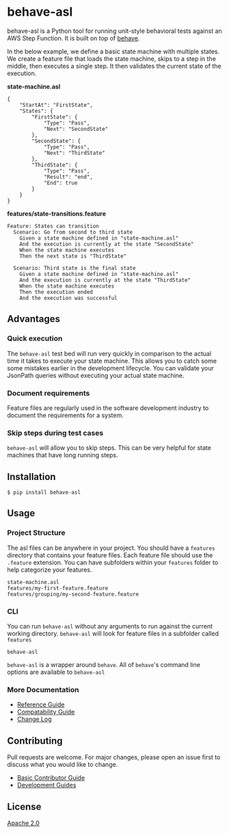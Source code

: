 # behave-asl

behave-asl is a Python tool for running unit-style behavioral tests against an AWS Step Function.  It is built on top of [behave](https://github.com/behave/behave).

In the below example, we define a basic state machine with multiple states.  We create a feature file that loads the state machine, skips to a step in the middle, then executes a single step.  It then validates the current state of the execution.

**state-machine.asl**

```
{
    "StartAt": "FirstState",
    "States": {
        "FirstState": {
            "Type": "Pass",
            "Next": "SecondState"
        },
        "SecondState": {
            "Type": "Pass",
            "Next": "ThirdState"
        },
        "ThirdState": {
            "Type": "Pass",
            "Result": "end",
            "End": true
        }
    }
}
```

**features/state-transitions.feature**

```
Feature: States can transition
  Scenario: Go from second to third state
    Given a state machine defined in "state-machine.asl"
    And the execution is currently at the state "SecondState"
    When the state machine executes
    Then the next state is "ThirdState"

  Scenario: Third state is the final state
    Given a state machine defined in "state-machine.asl"
    And the execution is currently at the state "ThirdState"
    When the state machine executes
    Then the execution ended
    And the execution was successful

```

## Advantages

### Quick execution

The `behave-asl` test bed will run very quickly in comparison to the actual time it takes to execute your state machine.  This allows you to catch some some mistakes earlier in the development lifecycle.  You can validate your JsonPath queries without executing your actual state machine.

### Document requirements

Feature files are regularly used in the software development industry to document the requirements for a system.

### Skip steps during test cases

`behave-asl` will allow you to skip steps.  This can be very helpful for state machines that have long running steps.

## Installation

```
$ pip install behave-asl
```

## Usage

### Project Structure

The asl files can be anywhere in your project.  You should have a `features` directory that contains your feature files.  Each feature file should use the `.feature` extension.  You can have subfolders within your `features` folder to help categorize your features.

```
state-machine.asl
features/my-first-feature.feature
features/grouping/my-second-feature.feature
```

### CLI

You can run `behave-asl` without any arguments to run against the current working directory.  `behave-asl` will look for feature files in a subfolder called `features`

```
behave-asl
```

`behave-asl` is a wrapper around `behave`.  All of `behave`'s command line options are available to `behave-asl`

### More Documentation

- [Reference Guide](docs/reference.md)
- [Compatability Guide](docs/compatability.md)
- [Change Log](CHANGELOG.md)

## Contributing

Pull requests are welcome. For major changes, please open an issue first to discuss what you would like to change.

- [Basic Contributor Guide](CONTRIBUTING.md)
- [Development Guides](docs/devguide.md)

## License

[Apache 2.0](https://www.apache.org/licenses/LICENSE-2.0/)
